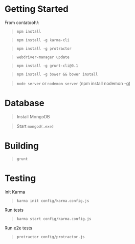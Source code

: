 # Getting Started

From contatooh/:

> `npm install`

> `npm install -g karma-cli`

> `npm install -g protractor`

> `webdriver-manager update`

> `npm install -g grunt-cli@0.1`

> `npm install -g bower && bower install`

> `node server`
or
> `nodemon server`
(npm install nodemon -g)

# Database

> Install MongoDB

> Start `mongod(.exe)`

# Building

> `grunt`

# Testing

Init Karma
> `karma init config/karma.config.js`

Run tests
> `karma start config/karma.config.js`

Run e2e tests
> `protractor config/protractor.js`